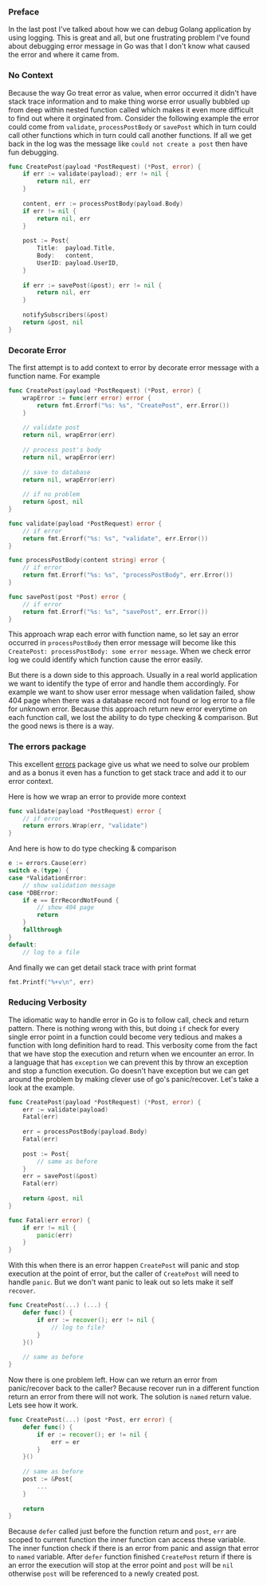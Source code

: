 ### Preface
In the last post I've talked about how we can debug Golang application by using logging. This is great and all, but one frustrating problem I've found about debugging error message in Go was that I don't know what caused the error and where it came from.

### No Context
Because the way Go treat error as value, when error occurred it didn't have stack trace information and to make thing worse error usually bubbled up from deep within nested function called which makes it even more difficult to find out where it orginated from. Consider the following example the error could come from `validate`, `processPostBody` or `savePost` which in turn could call other functions which in turn could call another functions. If all we get back in the log was the message like `could not create a post` then have fun debugging.

```Go
func CreatePost(payload *PostRequest) (*Post, error) {
    if err := validate(payload); err != nil {
        return nil, err
    }
    
    content, err := processPostBody(payload.Body)
    if err != nil {
        return nil, err
    }
    
    post := Post{
        Title:  payload.Title,
        Body:   content,
        UserID: payload.UserID,
    }
    
    if err := savePost(&post); err != nil {
        return nil, err
    }
    
    notifySubscribers(&post)
    return &post, nil
}
```

### Decorate Error
The first attempt is to add context to error by decorate error message with a function name. For example
```Go
func CreatePost(payload *PostRequest) (*Post, error) {
    wrapError := func(err error) error {
        return fmt.Errorf("%s: %s", "CreatePost", err.Error())
    }
    
    // validate post
    return nil, wrapError(err)
    
    // process post's body
    return nil, wrapError(err)
    
    // save to database
    return nil, wrapError(err)
    
    // if no problem
    return &post, nil
}

func validate(payload *PostRequest) error {
    // if error
    return fmt.Errorf("%s: %s", "validate", err.Error())
}

func processPostBody(content string) error {
    // if error
    return fmt.Errorf("%s: %s", "processPostBody", err.Error())
}

func savePost(post *Post) error {
    // if error
    return fmt.Errorf("%s: %s", "savePost", err.Error())
}
```
This approach wrap each error with function name, so let say an error occurred in `processPostBody` then error message will become like this `CreatePost: processPostBody: some error message`. When we check error log we could identify which function cause the error easily.

But there is a down side to this approach. Usually in a real world application we want to identify the type of error and handle them accordingly. For example we want to show user error message when validation failed, show 404 page when there was a database record not found or log error to a file for unknown error. Because this approach return new error everytime on each function call, we lost the ability to do type checking & comparison. But the good news is there is a way.

### The errors package
This excellent [errors](https://github.com/pkg/errors) package give us what we need to solve our problem and as a bonus it even has a function to get stack trace and add it to our error context.

Here is how we wrap an error to provide more context
```Go
func validate(payload *PostRequest) error {
    // if error
    return errors.Wrap(err, "validate")
}
```

And here is how to do type checking & comparison
```Go
e := errors.Cause(err)
switch e.(type) {
case *ValidationError:
    // show validation message
case *DBError:
    if e == ErrRecordNotFound {
        // show 404 page
        return
    }
    fallthrough
}
default:
    // log to a file
```

And finally we can get detail stack trace with print format
```Go
fmt.Printf("%+v\n", err)
```

###  Reducing Verbosity
The idiomatic way to handle error in Go is to follow call, check and return pattern. There is nothing wrong with this, but doing `if` check for every single error point in a function could become very tedious and makes a function with long definition hard to read. This verbosity come from the fact that we have stop the execution and return when we encounter an error. In a language that has `exception` we can prevent this by throw an exception and stop a function execution. Go doesn't have exception but we can get around the problem by making clever use of go's panic/recover. Let's take a look at the example.

```Go
func CreatePost(payload *PostRequest) (*Post, error) {
    err := validate(payload)
    Fatal(err)
    
    err = processPostBody(payload.Body)
    Fatal(err)
    
    post := Post{
        // same as before
    }
    err = savePost(&post)
    Fatal(err)
    
    return &post, nil
}

func Fatal(err error) {
    if err != nil {
        panic(err)
    }
}
```
With this when there is an error happen `CreatePost` will panic and stop execution at the point of error, but the caller of `CreatePost` will need to handle `panic`. But we don't want panic to leak out so lets make it self `recover`.

```Go
func CreatePost(...) (...) {
    defer func() {
        if err := recover(); err != nil {
            // log to file?
        }
    }()
    
    // same as before
}
```

Now there is one problem left. How can we return an error from panic/recover back to the caller? Because recover run in a different function return an error from there will not work. The solution is `named` return value. Lets see how it work.

```Go
func CreatePost(...) (post *Post, err error) {
    defer func() {
        if er := recover(); er != nil {
            err = er
        }
    }()
    
    // same as before
    post := &Post{
        ...
    }
    
    return
}
```

Because `defer` called just before the function return and `post`, `err` are scoped to current function the inner function can access these variable. The inner function check if there is an error from panic and assign that error to `named` variable. After `defer` function finished `CreatePost` return if there is an error the execution will stop at the error point and `post` will be `nil` otherwise `post` will be referenced to a newly created post.